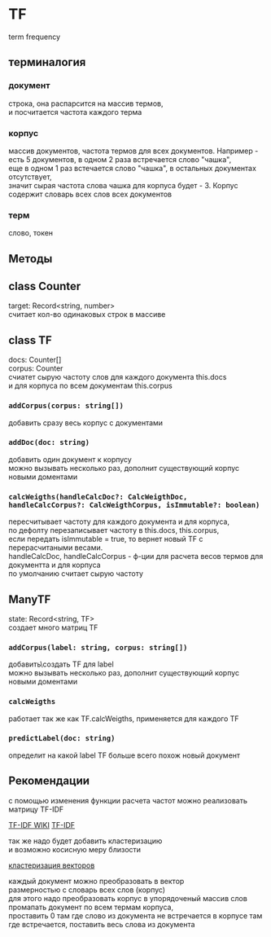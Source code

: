 # TF
term frequency

## терминалогия
### документ
строка, она распарсится на массив термов,  
и посчитается частота каждого терма

### корпус
массив документов, частота термов для всех документов.
Например - есть 5 документов, в одном 2 раза встречается слово "чашка",  
еще в одном 1 раз встечается слово "чашка", в остальных документах отсутствует,  
значит сырая частота слова чашка для корпуса будет - 3.
Корпус содержит словарь всех слов всех документов

###  терм
слово, токен


## Методы

## class Counter
target: Record<string, number>  
считает кол-во одинаковых строк в массиве


## class TF  
docs: Counter[]  
corpus: Counter  
счиатет сырую частоту слов для каждого документа this.docs  
и для корпуса по всем документам this.corpus  

### `addCorpus(corpus: string[])`  
добавить сразу весь корпус с документами  

### `addDoc(doc: string)`  
добавить один документ к корпусу  
можно вызывать несколько раз, дополнит существующий корпус новыми доментами

### `calcWeigths(handleCalcDoc?: CalcWeigthDoc, handleCalcCorpus?: CalcWeigthCorpus, isImmutable?: boolean)`  
пересчитывает частоту для каждого документа и для корпуса,  
по дефолту перезаписывает частоту в this.docs, this.corpus,  
если передать isImmutable = true, то вернет новый TF с перерасчитаными весами.  
handleCalcDoc, handleCalcCorpus - ф-ции для расчета весов термов для документта и для корпуса  
по умолчанию считает сырую частоту  


## ManyTF
state: Record<string, TF>  
создает много матриц TF

### `addCorpus(label: string, corpus: string[])`  
добавить\создать TF для label  
можно вызывать несколько раз, дополнит существующий корпус новыми доментами


### `calcWeigths`
работает так же как TF.calcWeigths, применяется для каждого TF

### `predictLabel(doc: string)`
определит на какой label TF больше всего похож новый документ

## Рекомендации

с помощью изменения функции расчета частот можно реализовать матрицу TF-IDF

[TF-IDF WIKI](https://ru.wikipedia.org/wiki/TF-IDF)
[TF-IDF ](http://nlpx.net/archives/57)

так же надо будет добавить кластеризацию  
и возможно косисную меру близости  

[кластеризация векторов](https://habr.com/ru/post/67078/)

каждый документ можно преобразовать в вектор  
размерностью с словарь всех слов (корпус)  
для этого надо преобразовать корпус в упорядоченый массив слов  
промапать документ по всем термам корпуса,  
проставить 0 там где слово из документа не встречается в корпусе
там где встречается, поставить весь слова из документа